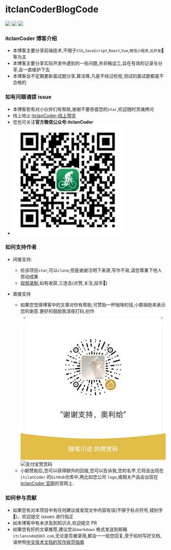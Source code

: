 # itclanCoderBlogCode

![](https://img.shields.io/badge/%E6%8E%98%E9%87%91-10K-brightgreen)
![](https://img.shields.io/badge/stars-20K-brightgreen)
![](https://img.shields.io/badge/segmentFault-15K-brightgreen)

### itclanCoder 博客介绍

- 本博客主要分享前端技术,不限于`CSS`,`JavaScript`,`React`,`Vue`,`微信小程序`,`云开发`:eagle:等为主
- 本博客主要分享实际开发中遇到的一些问题,并非搬运工,旨在有效的记录与分享,会一直维护下去
- 本博客会不定期更新面试题分享,算法等,凡是不经过检视,测试的面试题都是不合格的

### 如有问题请提 issue

- 本博客若有对小伙伴们有帮助,谢谢不要吝啬您的`star`,欢迎随时灵魂拷问
- 线上地止:[itclanCoder-线上预览](http://doc.itclan.cn)
- 您也可关注**官方微信公众号:itclanCoder**
- ![itclanCoder二维码](./docs/.vuepress/public/images/itclancoder-code.jpg)

### 如何支持作者

- 间接支持:
  - 给该项目`star`,可以`clone`,但是谢谢注明下来源,写作不易,请您尊重下他人劳动成果
  - [视频录制](https://space.bilibili.com/267957620),如有收获,三连击(点赞,关注,投币:whale:)
- 直接支持

  - 如果您觉得博客中的文章对你有帮助,可赞助一杯咖啡的钱,小额捐助来表示您的谢意.更好的鼓励我深夜打码,创作
    ![微信赞赏码](./docs/.vuepress/public/images/vxzanshang-code.jpg) ![支付宝赞赏码](./docs/.vuepress/public/images/zhifubao-code)

  * 小额赞助后,您可以获得额外的回报,您可以告诉我,您的名字,它将会出现在`itclanCoder` 的`GitHub`仓库中,再比如您公司 `logo`,或相关产品会出现在[itclanCoder 官网](http://doc.itclan.cn)的官网上.

### 如何参与贡献

- 如果您有对本项目中有任何建议或发现文中内容有误(不限于标点符号,错别字:shirt:)，欢迎提交 issues 进行指正
- 如本博客中有未涉及到知识点,欢迎提交 PR
- 如果您有好的文章推荐,建议您以`markdown` 格式发送到邮箱`itclancode@163.com`,无论是否被录用,都会一一给您回复,至于如何写好文档,请参照[中文技术文档的写作规范指南](https://github.com/ruanyf/document-style-guide)
